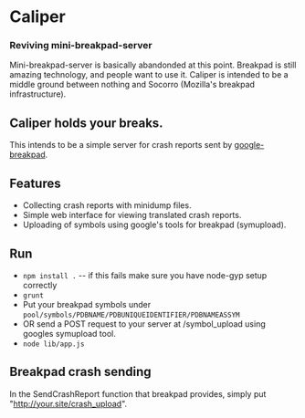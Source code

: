 # Caliper
### Reviving mini-breakpad-server
Mini-breakpad-server is basically abandonded at this point.  Breakpad is still amazing technology, and people want to use it.  Caliper is intended to be a middle ground between nothing and Socorro (Mozilla's breakpad infrastructure).

## Caliper holds your breaks.
This intends to be a simple server for crash reports sent by
[google-breakpad](https://code.google.com/p/google-breakpad/).


## Features

* Collecting crash reports with minidump files.
* Simple web interface for viewing translated crash reports.
* Uploading of symbols using google's tools for breakpad (symupload).

## Run

* `npm install .` -- if this fails make sure you have node-gyp setup correctly
* `grunt`
* Put your breakpad symbols under `pool/symbols/PDBNAME/PDBUNIQUEIDENTIFIER/PDBNAMEASSYM`
* OR send a POST request to your server at /symbol_upload using googles symupload tool.
* `node lib/app.js`

## Breakpad crash sending
In the SendCrashReport function that breakpad provides, simply put "http://your.site/crash_upload".
